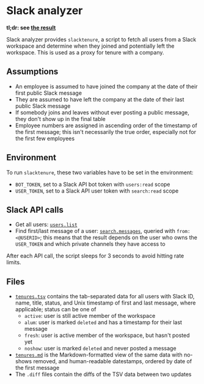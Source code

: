 # Slack analyzer

**tl;dr: see [the result](tenures.md)**

Slack analyzer provides `slacktenure`, a script to fetch all users from a Slack
workspace and determine when they joined and potentially left the workspace.
This is used as a proxy for tenure with a company.

## Assumptions

- An employee is assumed to have joined the company at the date of their first
  public Slack message
- They are assumed to have left the company at the date of their last public
  Slack message
- If somebody joins and leaves without ever posting a public message, they
  don't show up in the final table
- Employee numbers are assigned in ascending order of the timestamp of the
  first message; this isn't necessarily the true order, especially not for the
  first few employees

## Environment

To run `slacktenure`, these two variables have to be set in the environment:

- `BOT_TOKEN`, set to a Slack API bot token with `users:read` scope
- `USER_TOKEN`, set to a Slack API user token with `search:read` scope

## Slack API calls

- Get all users: [`users.list`][1]
- Find first/last message of a user: [`search.messages`][2], queried with
  `from:<@USERID>`; this means that the result depends on the user who owns the
  `USER_TOKEN` and which private channels they have access to

After each API call, the script sleeps for 3 seconds to avoid hitting rate
limits.

[1]: <https://api.slack.com/methods/users.list>
[2]: <https://api.slack.com/methods/search.messages>

## Files

- [`tenures.tsv`](tenures.tsv) contains the tab-separated data for all users with Slack ID,
  name, title, status, and Unix timestamp of first and last message, where
  applicable; status can be one of
  - `active`: user is still active member of the workspace
  - `alum`: user is marked `deleted` and has a timestamp for their last message
  - `fresh`: user is active member of the workspace, but hasn't posted yet
  - `noshow`: user is marked `deleted` and never posted a message
- [`tenures.md`](tenures.md) is the Markdown-formatted view of the same data
  with no-shows removed, and human-readable datestamps, ordered by date of the
  first message
- The `.diff` files contain the diffs of the TSV data between two updates
